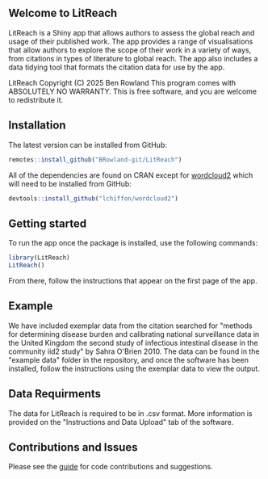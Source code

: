 

<!-- README.md is generated from README.Rmd. Please edit that file -->

## Welcome to LitReach

LitReach is a Shiny app that allows authors to assess the global reach
and usage of their published work. The app provides a range of
visualisations that allow authors to explore the scope of their work in
a variety of ways, from citations in types of literature to global
reach. The app also includes a data tidying tool that formats the
citation data for use by the app.

LitReach Copyright (C) 2025 Ben Rowland 
This program comes with ABSOLUTELY NO WARRANTY. This is free software, and you are welcome to
redistribute it.

## Installation

The latest version can be installed from GitHub:

``` r
remotes::install_github("BRowland-git/LitReach")
```

All of the dependencies are found on CRAN except for
[wordcloud2](https://github.com/Lchiffon/wordcloud2) which will need to
be installed from GitHub:

``` r
devtools::install_github("lchiffon/wordcloud2")
```

## Getting started

To run the app once the package is installed, use the following
commands:

``` r
library(LitReach)
LitReach()
```

From there, follow the instructions that appear on the first page of the
app.

## Example

We have included exemplar data from the citation searched for "methods for determining disease burden and calibrating national surveillance data in the United Kingdom the second study of infectious intestinal disease in the community iid2 study" by Sahra O'Brien 2010. The data can be found in the "example data" folder in the repository, and once the software has been installed, follow the instructions using the exemplar data to view the output. 

## Data Requirments

The data for LitReach is required to be in .csv format. More information is provided on the "Instructions and Data Upload" tab of the software.

## Contributions and Issues

Please see the [guide]() for code contributions and suggestions.
